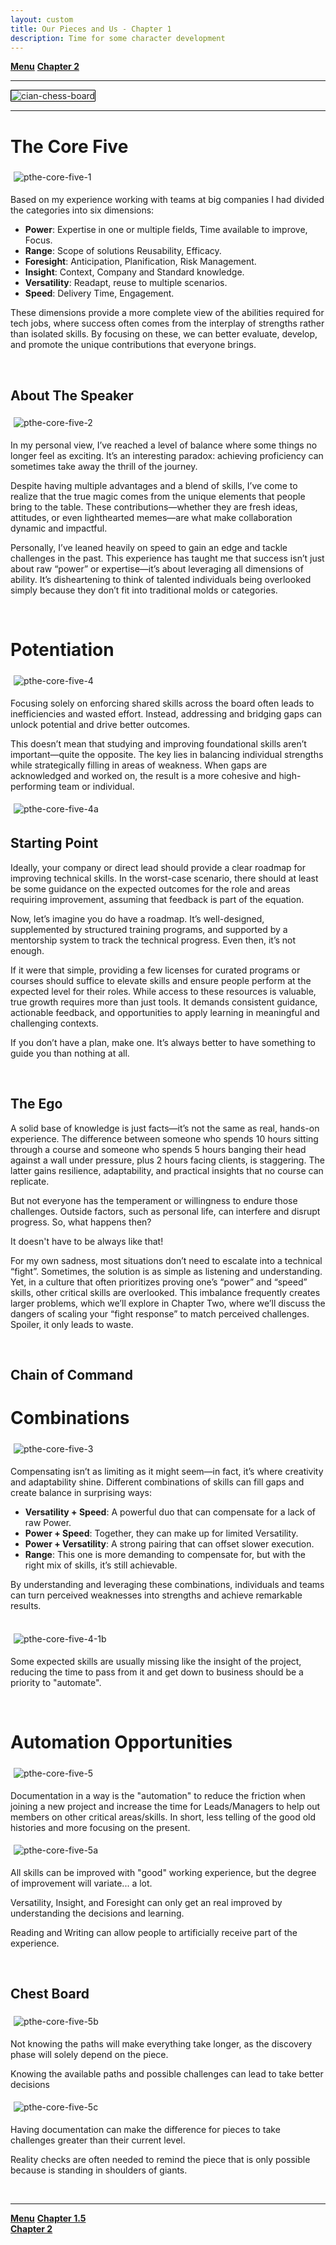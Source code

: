 ```yaml
---
layout: custom
title: Our Pieces and Us - Chapter 1
description: Time for some character development
---
```


<div class="nav-buttons">
  <a href="/pages/thesis-the-core-five" class="custom-button right"><strong>Menu</strong></a>
  <a href="/pages/thesis-the-core-five-2" class="custom-button left"><strong>Chapter 2</strong></a>
</div>

---

<img class="myImg" src="../images/headers/cian-chess-board.png" alt="cian-chess-board" style="border: 1px solid #000; border-radius: 1px; padding: 0px; cursor: pointer;">

---

# The Core Five

<img class="myImg" src="../images/thesis/the-core-five-1.png" alt="pthe-core-five-1" style="border: 0px solid #000; border-radius: 4px; padding: 5px; cursor: pointer;">

Based on my experience working with teams at big companies I had divided the categories into six dimensions:

- **<span class="hover-image-trigger" data-image="../images/thesis/item-core-power.png">Power</span>**: Expertise in one or multiple fields, Time available to improve, Focus.
- **<span class="hover-image-trigger" data-image="../images/thesis/item-core-range.png">Range</span>**: Scope of solutions Reusability, Efficacy.
- **<span class="hover-image-trigger" data-image="../images/thesis/item-core-foresight.png">Foresight</span>**: Anticipation, Planification, Risk Management.
- **<span class="hover-image-trigger" data-image="../images/thesis/item-core-insight.png">Insight</span>**: Context, Company and Standard knowledge.
- **<span class="hover-image-trigger" data-image="../images/thesis/item-core-versatility.png">Versatility</span>**: Readapt, reuse to multiple scenarios.
- **<span class="hover-image-trigger" data-image="../images/thesis/item-core-speed.png">Speed</span>**: Delivery Time,  Engagement.

These dimensions provide a more complete view of the abilities required for tech jobs, where success often comes from the interplay of strengths rather than isolated skills. By focusing on these, we can better evaluate, develop, and promote the unique contributions that everyone brings.

<br>

## About The Speaker

<img class="myImg" src="../images/thesis/the-core-five-2.png" alt="pthe-core-five-2" style="border: 0px solid #000; border-radius: 4px; padding: 5px; cursor: pointer;">

In my personal view, I’ve reached a level of balance where some things no longer feel as exciting. It’s an interesting paradox: achieving proficiency can sometimes take away the thrill of the journey.

Despite having multiple advantages and a blend of skills, I’ve come to realize that the true magic comes from the unique elements that people bring to the table. These contributions—whether they are fresh ideas, attitudes, or even lighthearted memes—are what make collaboration dynamic and impactful.

Personally, I’ve leaned heavily on speed to gain an edge and tackle challenges in the past. This experience has taught me that success isn’t just about raw “power” or expertise—it’s about leveraging all dimensions of ability. It’s disheartening to think of talented individuals being overlooked simply because they don’t fit into traditional molds or categories.

<br>

# Potentiation

<img class="myImg" src="../images/thesis/the-core-five-4.png" alt="pthe-core-five-4" style="border: 0px solid #000; border-radius: 0px; padding: 5px; cursor: pointer;">

Focusing solely on enforcing shared skills across the board often leads to inefficiencies and wasted effort. Instead, addressing and bridging gaps can unlock potential and drive better outcomes.

This doesn’t mean that studying and improving foundational skills aren’t important—quite the opposite. The key lies in balancing individual strengths while strategically filling in areas of weakness. When gaps are acknowledged and worked on, the result is a more cohesive and high-performing team or individual.

<img class="myImg" src="../images/thesis/the-core-five-4a.png" alt="pthe-core-five-4a" style="border: 0px solid #000; border-radius: 0px; padding: 5px; cursor: pointer;">

<br>

## Starting Point

Ideally, your company or direct lead should provide a clear roadmap for improving technical skills. In the worst-case scenario, there should at least be some guidance on the expected outcomes for the role and areas requiring improvement, assuming that feedback is part of the equation.

Now, let’s imagine you do have a roadmap. It’s well-designed, supplemented by structured training programs, and supported by a mentorship system to track the technical progress. Even then, it’s not enough.

If it were that simple, providing a few licenses for curated programs or courses should suffice to elevate skills and ensure people perform at the expected level for their roles. While access to these resources is valuable, true growth requires more than just tools. It demands consistent guidance, actionable feedback, and opportunities to apply learning in meaningful and challenging contexts.

If you don’t have a plan, make one. It’s always better to have something to guide you than nothing at all.

<br>

## The Ego

A solid base of knowledge is just facts—it’s not the same as real, hands-on experience. The difference between someone who spends 10 hours sitting through a course and someone who spends 5 hours banging their head against a wall under pressure, plus 2 hours facing clients, is staggering. The latter gains resilience, adaptability, and practical insights that no course can replicate.

But not everyone has the temperament or willingness to endure those challenges. Outside factors, such as personal life, can interfere and disrupt progress. So, what happens then?

It doesn't have to be always like that!

For my own sadness, most situations don’t need to escalate into a technical “fight”. Sometimes, the solution is as simple as listening and understanding. Yet, in a culture that often prioritizes proving one’s “power” and “speed” skills, other critical skills are overlooked. This imbalance frequently creates larger problems, which we’ll explore in Chapter Two, where we’ll discuss the dangers of scaling your “fight response” to match perceived challenges. Spoiler, it only leads to waste.

<br>

## Chain of Command



# Combinations

<img class="myImg" src="../images/thesis/the-core-five-3.png" alt="pthe-core-five-3" style="border: 0px solid #000; border-radius: 4px; padding: 5px; cursor: pointer;">

Compensating isn’t as limiting as it might seem—in fact, it’s where creativity and adaptability shine. Different combinations of skills can fill gaps and create balance in surprising ways:

- **Versatility + Speed**: A powerful duo that can compensate for a lack of raw Power.
- **Power + Speed**: Together, they can make up for limited Versatility.
- **Power + Versatility**: A strong pairing that can offset slower execution.
- **Range**: This one is more demanding to compensate for, but with the right mix of skills, it’s still achievable.

By understanding and leveraging these combinations, individuals and teams can turn perceived weaknesses into strengths and achieve remarkable results.

<br>


<img class="myImg" src="../images/thesis/the-core-five-4-1b.png" alt="pthe-core-five-4-1b" style="border: 0px solid #000; border-radius: 4px; padding: 5px; cursor: pointer;">

Some expected skills are usually missing like the insight of the project, reducing the time to pass from it and get down to business should be a priority to "automate".

<br>

# Automation Opportunities

<img class="myImg" src="../images/thesis/the-core-five-5.png" alt="pthe-core-five-5" style="border: 0px solid #000; border-radius: 4px; padding: 5px; cursor: pointer;">

Documentation in a way is the "automation"  to reduce the friction when joining a new project and increase the time for Leads/Managers to help out members on other critical areas/skills. In short, less telling of the good old histories and more focusing on the present.

<img class="myImg" src="../images/thesis/the-core-five-5a.png" alt="pthe-core-five-5a" style="border: 0px solid #000; border-radius: 4px; padding: 5px; cursor: pointer;">

All skills can be improved with "good" working experience, but the degree of improvement will variate... a lot.

Versatility, Insight, and Foresight can only get an real improved by understanding the decisions and learning.

Reading and Writing can allow people to artificially receive part of the experience.

<br>

## Chest Board

<img class="myImg" src="../images/thesis/the-core-five-5b.png" alt="pthe-core-five-5b" style="border: 0px solid #000; border-radius: 4px; padding: 5px; cursor: pointer;">

Not knowing the paths will make everything take longer, as the discovery phase will solely depend on the piece.

Knowing the available paths and possible challenges can lead to take better decisions 

<img class="myImg" src="../images/thesis/the-core-five-5c.png" alt="pthe-core-five-5c" style="border: 0px solid #000; border-radius: 4px; padding: 5px; cursor: pointer;">

Having documentation can make the difference for pieces to take challenges greater than their current level.

Reality checks are often needed to remind the piece that is only possible because is standing in shoulders of giants.

<br>

---

<div class="nav-buttons">
  <a href="/pages/thesis-the-core-five" class="custom-button right"><strong>Menu</strong></a>
  <a href="/pages/thesis-the-core-five-1.5" class="custom-button left"><strong>Chapter 1.5</strong></a>
</div>
<a href="/pages/thesis-the-core-five-2" class="custom-button right"><strong>Chapter 2</strong></a>
